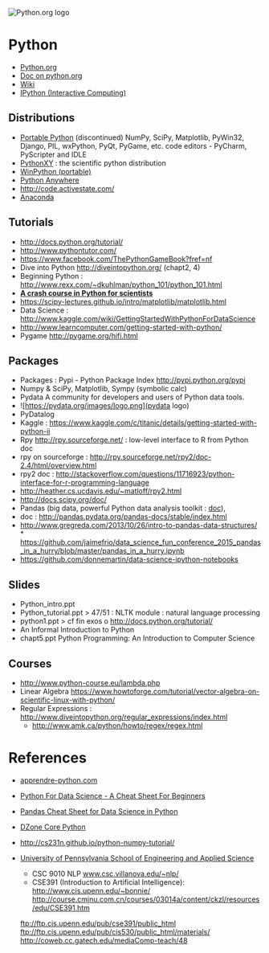 ![Python.org logo](https://www.python.org/static/img/python-logo.png)

# Python
* [Python.org](https://www.python.org)
* [Doc on python.org](https://www.python.org/doc/)
* [Wiki](https://wiki.python.org/moin/)
* [IPython (Interactive Computing)](http://ipython.org/notebook.html)

## Distributions
*	 [Portable Python](http://portablepython.com/) (discontinued)
NumPy, SciPy, Matplotlib, PyWin32, Django, PIL, wxPython, PyQt, PyGame, etc. code editors - PyCharm, PyScripter and IDLE
*	[PythonXY](http://python-xy.github.io/) : the scientific python distribution
*	[WinPython (portable)](http://winpython.sourceforge.net/)
*	[Python Anywhere](https://www.pythonanywhere.com/)
*	http://code.activestate.com/
*	[Anaconda](https://store.continuum.io/cshop/anaconda/)


## Tutorials
*	http://docs.python.org/tutorial/
*	http://www.pythontutor.com/
* https://www.facebook.com/ThePythonGameBook?fref=nf 	
* Dive into Python http://diveintopython.org/ (chapt2, 4)
* Beginning Python : http://www.rexx.com/~dkuhlman/python_101/python_101.html  
*	[**A crash course in Python for scientists**](http://nbviewer.ipython.org/gist/rpmuller/5920182)
*	https://scipy-lectures.github.io/intro/matplotlib/matplotlib.html
*	Data Science : http://www.kaggle.com/wiki/GettingStartedWithPythonForDataScience
*	http://www.learncomputer.com/getting-started-with-python/
*	Pygame http://pygame.org/hifi.html

## Packages
*	Packages : Pypi - Python Package Index http://pypi.python.org/pypi 	
*	Numpy & SciPy, Matplotlib, Sympy (symbolic calc)
*	Pydata   A community for developers and users of Python data tools.
   * ![https://pydata.org/images/logo.png](pydata logo)
*	PyDatalog
*	Kaggle : https://www.kaggle.com/c/titanic/details/getting-started-with-python-ii  
*	Rpy http://rpy.sourceforge.net/ : low-level interface to R from Python doc
   * rpy on sourceforge : http://rpy.sourceforge.net/rpy2/doc-2.4/html/overview.html
   * rpy2 doc : http://stackoverflow.com/questions/11716923/python-interface-for-r-programming-language
   * http://heather.cs.ucdavis.edu/~matloff/rpy2.html  
*	 http://docs.scipy.org/doc/
*	Pandas (big data, powerful Python data analysis toolkit : [doc](http://pandas.pydata.org/pandas-docs/stable/index.html)),
   * doc : http://pandas.pydata.org/pandas-docs/stable/index.html
   * http://www.gregreda.com/2013/10/26/intro-to-pandas-data-structures/ * https://github.com/jaimefrio/data_science_fun_conference_2015_pandas_in_a_hurry/blob/master/pandas_in_a_hurry.ipynb
   * https://github.com/donnemartin/data-science-ipython-notebooks

## Slides
*	Python_intro.ppt
*	Python_tutorial.ppt > 47/51 : NLTK module : natural language processing
*	python1.ppt > cf fin exos o	 http://docs.python.org/tutorial/
   *	An Informal Introduction to Python
*	chapt5.ppt Python Programming: An Introduction to Computer Science

## Courses
* http://www.python-course.eu/lambda.php
* Linear Algebra https://www.howtoforge.com/tutorial/vector-algebra-on-scientific-linux-with-python/
* Regular Expressions : http://www.diveintopython.org/regular_expressions/index.html
   *  http://www.amk.ca/python/howto/regex/regex.html


# References
* [apprendre-python.com](http://apprendre-python.com)
* [Python For Data Science - A Cheat Sheet For Beginners](https://www.datacamp.com/community/tutorials/python-data-science-cheat-sheet-basics/#gs.52XWzPQ)
* [Pandas Cheat Sheet for Data Science in Python](https://www.datacamp.com/community/blog/python-pandas-cheat-sheet#gs.oMfJwow)
* [DZone Core Python](https://dzone.com/refcardz/core-python)

* http://cs231n.github.io/python-numpy-tutorial/

* [University of Pennsylvania School of Engineering and Applied Science](http://www.upenn.edu/)
   * CSC 9010 NLP
   www.csc.villanova.edu/~nlp/
   * CSE391 (Introduction to Artificial Intelligence): http://www.cis.upenn.edu/~bonnie/
   http://course.cmjnu.com.cn/courses/03014a/content/ckzl/resources/edu/CSE391.htm

   ftp://ftp.cis.upenn.edu/pub/cse391/public_html
   ftp://ftp.cis.upenn.edu/pub/cis530/public_html/materials/
   http://coweb.cc.gatech.edu/mediaComp-teach/48
